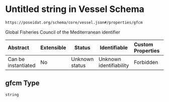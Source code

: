 # Untitled string in Vessel Schema

```txt
https://poseidat.org/schema/core/vessel.json#/properties/gfcm
```

Global Fisheries Council of the Mediterranean identifier


| Abstract            | Extensible | Status         | Identifiable            | Custom Properties | Additional Properties | Access Restrictions | Defined In                                                       |
| :------------------ | ---------- | -------------- | ----------------------- | :---------------- | --------------------- | ------------------- | ---------------------------------------------------------------- |
| Can be instantiated | No         | Unknown status | Unknown identifiability | Forbidden         | Allowed               | none                | [vessel.json\*](schemas/core/vessel.json "open original schema") |

## gfcm Type

`string`
